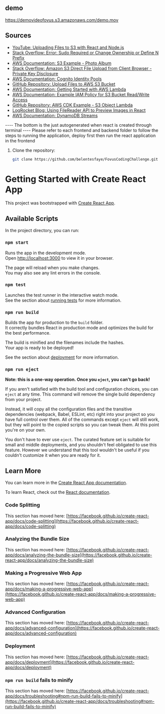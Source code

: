 ## demo

https://demovideofovus.s3.amazonaws.com/demo.mov

## Sources

- [YouTube: Uploading Files to S3 with React and Node.js](https://www.youtube.com/watch?v=DaPebbc8ppM)
- [Stack Overflow: Error: Sudo Required or Change Ownership or Define N Prefix](https://stackoverflow.com/questions/61677951/why-n-throws-error-error-sudo-required-or-change-ownership-or-define-n-prefi)
- [AWS Documentation: S3 Example - Photo Album](https://docs.aws.amazon.com/sdk-for-javascript/v2/developer-guide/s3-example-photo-album.html)
- [Stack Overflow: Amazon S3 Direct File Upload from Client Browser - Private Key Disclosure](https://stackoverflow.com/questions/17585881/amazon-s3-direct-file-upload-from-client-browser-private-key-disclosure)
- [AWS Documentation: Cognito Identity Pools](https://docs.aws.amazon.com/cognito/latest/developerguide/identity-pools.html)
- [GitHub Repository: Upload Files to AWS S3 Bucket](https://github.com/shresths/upload-files-aws-s3-bucket)
- [AWS Documentation: Getting Started with AWS Lambda](https://docs.aws.amazon.com/lambda/latest/dg/getting-started.html)
- [AWS Documentation: Example IAM Policy for S3 Bucket Read/Write Access](https://docs.aws.amazon.com/IAM/latest/UserGuide/reference_policies_examples_s3_rw-bucket.html)
- [GitHub Repository: AWS CDK Example - S3 Object Lambda](https://github.com/aws-samples/aws-cdk-examples/blob/main/typescript/s3-object-lambda/lib/s3-object-lambda-stack.ts)
- [LogRocket Blog: Using FileReader API to Preview Images in React](https://blog.logrocket.com/using-filereader-api-preview-images-react/)
- [AWS Documentation: DynamoDB Streams](https://docs.aws.amazon.com/amazondynamodb/latest/developerguide/Streams.html)



---- The bottom is the just autogenerated when react is created through terminal
---- Please refer to each frontend and backend folder to follow the steps to running the application, deploy first then run the react application in the frontend 

1. Clone the repository:

   ```bash
   git clone https://github.com/belentesfaye/FovusCodingChallenge.git
   ```



# Getting Started with Create React App

This project was bootstrapped with [Create React App](https://github.com/facebook/create-react-app).

## Available Scripts

In the project directory, you can run:

### `npm start`

Runs the app in the development mode.\
Open [http://localhost:3000](http://localhost:3000) to view it in your browser.

The page will reload when you make changes.\
You may also see any lint errors in the console.

### `npm test`

Launches the test runner in the interactive watch mode.\
See the section about [running tests](https://facebook.github.io/create-react-app/docs/running-tests) for more information.

### `npm run build`

Builds the app for production to the `build` folder.\
It correctly bundles React in production mode and optimizes the build for the best performance.

The build is minified and the filenames include the hashes.\
Your app is ready to be deployed!

See the section about [deployment](https://facebook.github.io/create-react-app/docs/deployment) for more information.

### `npm run eject`

**Note: this is a one-way operation. Once you `eject`, you can't go back!**

If you aren't satisfied with the build tool and configuration choices, you can `eject` at any time. This command will remove the single build dependency from your project.

Instead, it will copy all the configuration files and the transitive dependencies (webpack, Babel, ESLint, etc) right into your project so you have full control over them. All of the commands except `eject` will still work, but they will point to the copied scripts so you can tweak them. At this point you're on your own.

You don't have to ever use `eject`. The curated feature set is suitable for small and middle deployments, and you shouldn't feel obligated to use this feature. However we understand that this tool wouldn't be useful if you couldn't customize it when you are ready for it.

## Learn More

You can learn more in the [Create React App documentation](https://facebook.github.io/create-react-app/docs/getting-started).

To learn React, check out the [React documentation](https://reactjs.org/).

### Code Splitting

This section has moved here: [https://facebook.github.io/create-react-app/docs/code-splitting](https://facebook.github.io/create-react-app/docs/code-splitting)

### Analyzing the Bundle Size

This section has moved here: [https://facebook.github.io/create-react-app/docs/analyzing-the-bundle-size](https://facebook.github.io/create-react-app/docs/analyzing-the-bundle-size)

### Making a Progressive Web App

This section has moved here: [https://facebook.github.io/create-react-app/docs/making-a-progressive-web-app](https://facebook.github.io/create-react-app/docs/making-a-progressive-web-app)

### Advanced Configuration

This section has moved here: [https://facebook.github.io/create-react-app/docs/advanced-configuration](https://facebook.github.io/create-react-app/docs/advanced-configuration)

### Deployment

This section has moved here: [https://facebook.github.io/create-react-app/docs/deployment](https://facebook.github.io/create-react-app/docs/deployment)

### `npm run build` fails to minify

This section has moved here: [https://facebook.github.io/create-react-app/docs/troubleshooting#npm-run-build-fails-to-minify](https://facebook.github.io/create-react-app/docs/troubleshooting#npm-run-build-fails-to-minify)
